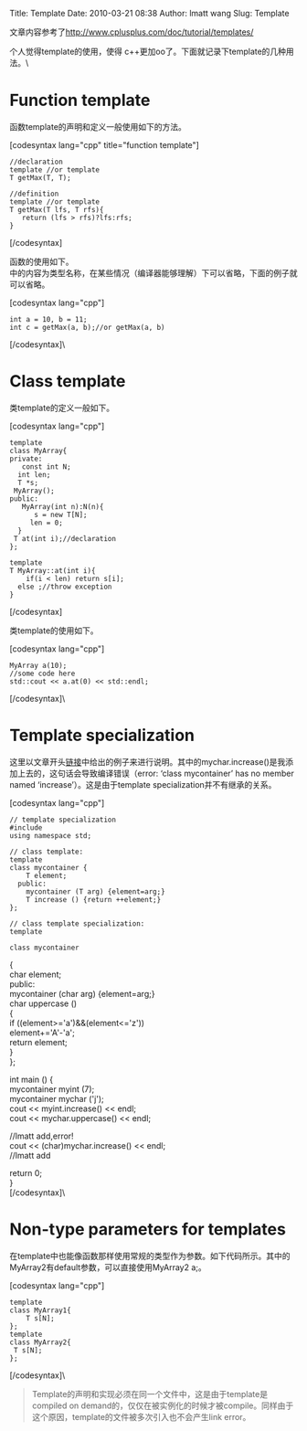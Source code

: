Title: Template
Date: 2010-03-21 08:38
Author: lmatt wang
Slug: Template

文章内容参考了<http://www.cplusplus.com/doc/tutorial/templates/>

个人觉得template的使用，使得
c++更加oo了。下面就记录下template的几种用法。\

**Function template**
=====================

函数template的声明和定义一般使用如下的方法。

[codesyntax lang="cpp" title="function template"]

    //declaration
    template //or template 
    T getMax(T, T);

    //definition
    template //or template 
    T getMax(T lfs, T rfs){
       return (lfs > rfs)?lfs:rfs;
    }

[/codesyntax]

函数的使用如下。\
中的内容为类型名称，在某些情况（编译器能够理解）下可以省略，下面的例子就可以省略。

[codesyntax lang="cpp"]

    int a = 10, b = 11;
    int c = getMax(a, b);//or getMax(a, b)

[/codesyntax]\

**Class template**
==================

类template的定义一般如下。

[codesyntax lang="cpp"]

    template
    class MyArray{
    private:
       const int N;
      int len;
      T *s;
     MyArray();
    public:
       MyArray(int n):N(n){
          s = new T[N];
         len = 0;
      }
     T at(int i);//declaration
    };

    template
    T MyArray::at(int i){
        if(i < len) return s[i];
      else ;//throw exception
    }

[/codesyntax]

类template的使用如下。

[codesyntax lang="cpp"]

    MyArray a(10);
    //some code here
    std::cout << a.at(0) << std::endl;

[/codesyntax]\

**Template specialization**
===========================

这里以文章开头[链接](http://www.cplusplus.com/doc/tutorial/templates/)中给出的例子来进行说明。其中的mychar.increase()是我添加上去的，这句话会导致编译错误（error:
‘class mycontainer<char>’ has no member named
‘increase’）。这是由于template specialization并不有继承的关系。

[codesyntax lang="cpp"]

    // template specialization
    #include 
    using namespace std;

    // class template:
    template 
    class mycontainer {
        T element;
      public:
        mycontainer (T arg) {element=arg;}
        T increase () {return ++element;}
    };

    // class template specialization:
    template 

    class mycontainer 

</char><char> {\
 char element;\
 public:\
 mycontainer (char arg) {element=arg;}\
 char uppercase ()\
 {\
 if ((element\>='a')&&(element\<='z'))\
 element+='A'-'a';\
 return element;\
 }\
};

int main () {\
 mycontainer<int> myint (7);\
 mycontainer</int></char><char> mychar ('j');\
 cout \<\< myint.increase() \<\< endl;\
 cout \<\< mychar.uppercase() \<\< endl;

//lmatt add,error!\
 cout \<\< (char)mychar.increase() \<\< endl;\
 //lmatt add

return 0;\
}\
[/codesyntax]\

Non-type parameters for templates
=================================

在template中也能像函数那样使用常规的类型作为参数。如下代码所示。其中的MyArray2有default参数，可以直接使用MyArray2
a;。

[codesyntax lang="cpp"]

    template
    class MyArray1{
        T s[N];
    };
    template
    class MyArray2{
     T s[N];
    };

[/codesyntax]\

> Template的声明和实现必须在同一个文件中，这是由于template是compiled on
> demand的，仅仅在被实例化的时候才被compile。同样由于这个原因，template的文件被多次引入也不会产生link
> error。
> </p>

</char>
